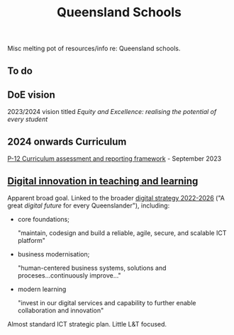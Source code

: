 ﻿---
title: Queensland Schools
---
Misc melting pot of resources/info re: Queensland schools.

## To do


## DoE vision

2023/2024 vision titled _Equity and Excellence: realising the potential of every student_

## 2024 onwards Curriculum

[P-12 Curriculum assessment and reporting framework](https://education.qld.gov.au/curriculums/Documents/p-12-curriculum-assessment-reporting-framework-version9.pdf) - September 2023

## [Digital innovation in teaching and learning](https://education.qld.gov.au/initiatives-and-strategies/strategies-and-programs/equity-and-excellence/digital-innovation-in-teaching-and-learning)

Apparent broad goal. Linked to the broader [digital strategy 2022-2026](https://qed.qld.gov.au/publications/strategies/digital-strategy) ("A great _digital future_ for every Queenslander"), including:

- core foundations;

    "maintain, codesign and build a reliable, agile, secure, and scalable ICT platform"

- business modernisation;

    "human-centered business systems, solutions and proceses...continuously improve..."

- modern learning

    "invest in our digital services and capability to further enable collaboration and innovation"

Almost standard ICT strategic plan.  Little L&T focused.